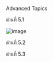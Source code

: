 
Advanced Topics

ด่านที่  5.1

![image](https://user-images.githubusercontent.com/92086229/146635290-6588bfcc-b797-4d3f-a3b5-3add25db85f4.png)

ด่านที่ 5.2



ด่านที่ 5.3



